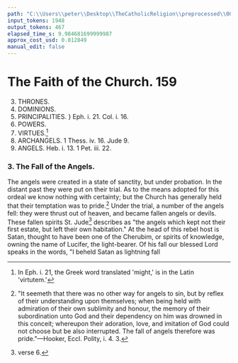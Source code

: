 ```yaml
---
path: "C:\\Users\\peter\\Desktop\\TheCatholicReligion\\preprocessed\\00178.jpg"
input_tokens: 1948
output_tokens: 467
elapsed_time_s: 9.984681699999987
approx_cost_usd: 0.012849
manual_edit: false
---
```

# The Faith of the Church. 159

3. THRONES.
4. DOMINIONS.
5. PRINCIPALITIES. } Eph. i. 21. Col. i. 16.
6. POWERS.
7. VIRTUES.[^1]
8. ARCHANGELS. 1 Thess. iv. 16. Jude 9.
9. ANGELS. Heb. i. 13. 1 Pet. iii. 22.

### 3. The Fall of the Angels.

The angels were created in a state of sanctity, but under probation. In the distant past they were put on their trial. As to the means adopted for this ordeal we know nothing with certainty; but the Church has generally held that their temptation was to pride.[^2] Under the trial, a number of the angels fell: they were thrust out of heaven, and became fallen angels or devils. These fallen spirits St. Jude[^3] describes as "the angels which kept not their first estate, but left their own habitation." At the head of this rebel host is Satan, thought to have been one of the Cherubim, or spirits of knowledge, owning the name of Lucifer, the light-bearer. Of his fall our blessed Lord speaks in the words, "I beheld Satan as lightning fall

[^1]: In Eph. i. 21, the Greek word translated 'might,' is in the Latin 'virtutem.'

[^2]: "It seemeth that there was no other way for angels to sin, but by reflex of their understanding upon themselves; when being held with admiration of their own sublimity and honour, the memory of their subordination unto God and their dependency on him was drowned in this conceit; whereupon their adoration, love, and imitation of God could not choose but be also interrupted. The fall of angels therefore was pride."—Hooker, Eccl. Polity, i. 4. 3.

[^3]: verse 6.